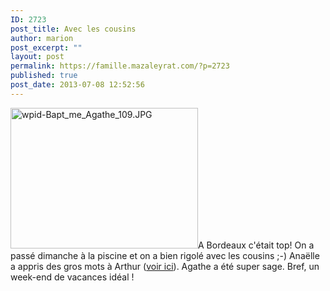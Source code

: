 ```yaml
---
ID: 2723
post_title: Avec les cousins
author: marion
post_excerpt: ""
layout: post
permalink: https://famille.mazaleyrat.com/?p=2723
published: true
post_date: 2013-07-08 12:52:56
---
```

<a href="http://famille.mazaleyrat.com/wp-content/uploads/2013/07/wpid-Bapt_me_Agathe_109.jpg"><img src="http://famille.mazaleyrat.com/wp-content/uploads/2013/07/wpid-Bapt_me_Agathe_109-300x225.jpg" alt="wpid-Bapt_me_Agathe_109.JPG" width="300" height="225" class="alignleft size-medium wp-image-2722" /></a>A Bordeaux c'était top! On a passé dimanche à la piscine et on a bien rigolé avec les cousins ;-)
Anaëlle a appris des gros mots à Arthur (<a href="https://www.youtube.com/watch?v=QjC_N4u7G_k&feature=youtube_gdata_player">voir ici</a>). Agathe a été super sage. Bref, un week-end de vacances idéal !